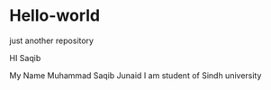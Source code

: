 # Hello-world
just another repository

HI Saqib

My Name Muhammad Saqib Junaid I am student of Sindh university 
